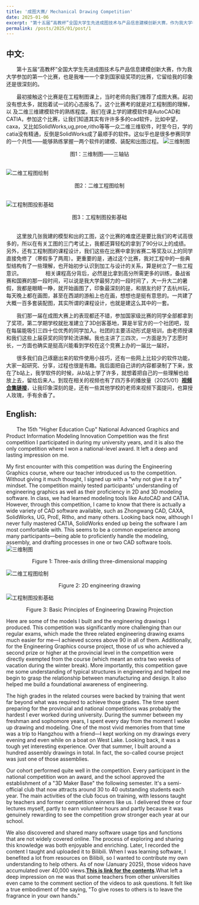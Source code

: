 ```yaml
---
title: '成图大赛/ Mechanical Drawing Competition'
date: 2025-01-06
excerpt: "第十五届“高教杯”全国大学生先进成图技术与产品信息建模创新大赛，作为我大学参加的第一个比赛，也是我唯一一个拿到国家级奖项的比赛，它留给我的印象还是很深刻的。  [更多](/posts/2025/01/post/1)<br>The 15th “Higher Education Cup” National Advanced Graphics and Product Information Modeling Innovation Competition was the first competition I participated in during my university years, and it is also the only competition where I won a national-level award. It left a deep and lasting impression on me.  [more](/posts/2025/01/post/1)"
permalink: /posts/2025/01/post/1
---
```

## 中文:
　　第十五届“高教杯”全国大学生先进成图技术与产品信息建模创新大赛，作为我大学参加的第一个比赛，也是我唯一一个拿到国家级奖项的比赛，它留给我的印象还是很深刻的。  

　　最初接触这个比赛是在工程制图课上，当时老师向我们推荐了成图大赛。起初没有想太多，就抱着试一试的心态报名了。这个比赛考的就是对工程制图的理解，以
及二维三维建模软件的熟练程度。我们在课上学的建模软件是AutoCAD和CATIA，参加这个比赛，让我们知道其实有许许多多的cad软件，比如中望，caxa，又比如SolidWorks,ug,proe,ritho等等一众二维三维软件，时至今日，学的catia没有精通，反倒是SolidWorks成了最顺手的软件。这似乎也是很多参赛同学的一个共性——能够熟练掌握一两个软件的建模、装配和出图过程。
![三维制图](/assets/images/三维制图.png)
<center>图1：三维制图——三轴钻</center><br>


![二维工程图绘制](/assets/images/二维工程图绘制.png)
<center>图2：二维工程图绘制</center><br>


![工程制图投影基础](/assets/images/工程制图投影基础.png)
<center>图3：工程制图投影基础</center><br>

　　这里放几张我建的模型和出的工图，这个比赛的难度还是要比我们的考试高很多的，所以在有关工图的三门考试上，我都还算轻松的拿到了90分以上的成绩。另外，还有工程制图的课程设计，我们这些在比赛中拿到省赛二等奖及以上的同学直接免修了（寒假多了两周）。更重要的是，通过这个比赛，我对工程中的一些典型结构有了一些理解，也开始初步认识到加工与设计的关系，算是树立了一些工程意识。
　　
　　相关课程高分背后，必然是比拿到高分所需更多的训练，备战省赛和国赛的那一段时间，可以说是我大学最努力的一段时间了，大一升大二的暑假，我都是眼睛一睁，就开始画图了，印象最深刻的是，和朋友约好了去杭州玩，每天晚上都在画图，甚至在西湖的游船上也在画，想想也是挺有意思的。一共建了大概一百多套装配图，其实所谓的课程设计，也就是建这么其中的一套。

　　我们那一届在成图大赛上的表现都还不错，参加国家级比赛的同学全部都拿到了奖项，第二学期学校就批准建立了3D创客基地，算是半官方的一个社团吧，现在每届能吸引三四十位优秀的同学加入。社团的主要活动形式是培训，由老师授课和我们这些上届获奖的同学轮流讲解。我也主讲了三四次，一方面是为了志愿时长，一方面也确实是挺高兴能看到学校在这个竞赛上办的一届比一届好。<br>

　　很多我们自己琢磨出来的软件使用小技巧，还有一些网上比较少的软件功能，大家一起研究、分享，过程也很是有趣。我后面把自己讲的内容都录制了下来，放在了b站上，我学软件的时候，从b站上学了许多，就想着把自己的一些理解也给放上去，留给后来人。到现在相关的视频也有了四万多的播放量（2025/01）[**视频合集链接**](https://space.bilibili.com/1330787288/channel/collectiondetail?sid=4448394&spm_id_from=333.788.0.0)，让我印象深刻的是，还有一些其他学校的老师来视频下面提问，也算授人玫瑰，手有余香了。  
  <!-- 确保没有未关闭的标签 -->
## English: <!-- 这是标题 -->

　　The 15th "Higher Education Cup" National Advanced Graphics and Product Information Modeling Innovation Competition was the first competition I participated in during my university years, and it is also the only competition where I won a national-level award. It left a deep and lasting impression on me.

My first encounter with this competition was during the Engineering Graphics course, where our teacher introduced us to the competition. Without giving it much thought, I signed up with a "why not give it a try" mindset. The competition mainly tested participants' understanding of engineering graphics as well as their proficiency in 2D and 3D modeling software. In class, we had learned modeling tools like AutoCAD and CATIA. However, through this competition, I came to know that there is actually a wide variety of CAD software available, such as Zhongwang CAD, CAXA, SolidWorks, UG, ProE, Ritho, and many others. Looking back now, although I never fully mastered CATIA, SolidWorks ended up being the software I am most comfortable with. This seems to be a common experience among many participants—being able to proficiently handle the modeling, assembly, and drafting processes in one or two CAD software tools.
![三维制图](/assets/images/三维制图.png)
<center>Figure 1: Three-axis drilling three-dimensional mapping</center>


![二维工程图绘制](/assets/images/二维工程图绘制.png)
<center>Figure 2: 2D engineering drawing</center>


![工程制图投影基础](/assets/images/工程制图投影基础.png)
<center>Figure 3: Basic Principles of Engineering Drawing Projection</center>

Here are some of the models I built and the engineering drawings I produced. This competition was significantly more challenging than our regular exams, which made the three related engineering drawing exams much easier for me—I achieved scores above 90 in all of them. Additionally, for the Engineering Graphics course project, those of us who achieved a second prize or higher at the provincial level in the competition were directly exempted from the course (which meant an extra two weeks of vacation during the winter break). More importantly, this competition gave me some understanding of typical structures in engineering and helped me begin to grasp the relationship between manufacturing and design. It also helped me build a foundational awareness of engineering.

The high grades in the related courses were backed by training that went far beyond what was required to achieve those grades. The time spent preparing for the provincial and national competitions was probably the hardest I ever worked during university. During the summer between my freshman and sophomore years, I spent every day from the moment I woke up drawing and modeling. One of the most vivid memories from that time was a trip to Hangzhou with a friend—I kept working on my drawings every evening and even while on a boat on West Lake. Looking back, it was a tough yet interesting experience. Over that summer, I built around a hundred assembly drawings in total. In fact, the so-called course project was just one of those assemblies.

Our cohort performed quite well in the competition. Every participant in the national competition won an award, and the school approved the establishment of a "3D Maker Base" the following semester. It's a semi-official club that now attracts around 30 to 40 outstanding students each year. The main activities of the club focus on training, with lessons taught by teachers and former competition winners like us. I delivered three or four lectures myself, partly to earn volunteer hours and partly because it was genuinely rewarding to see the competition grow stronger each year at our school.

We also discovered and shared many software usage tips and functions that are not widely covered online. The process of exploring and sharing this knowledge was both enjoyable and enriching. Later, I recorded the content I taught and uploaded it to Bilibili. When I was learning software, I benefited a lot from resources on Bilibili, so I wanted to contribute my own understanding to help others. As of now (January 2025), those videos have accumulated over 40,000 views.[**This is link for the contents**](https://space.bilibili.com/1330787288/channel/collectiondetail?sid=4448394&spm_id_from=333.788.0.0).What left a deep impression on me was that some teachers from other universities even came to the comment section of the videos to ask questions. It felt like a true embodiment of the saying, "To give roses to others is to leave the fragrance in your own hands."
